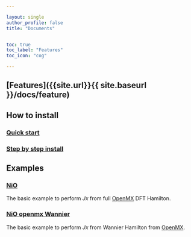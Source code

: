 ```yaml
---

layout: single
author_profile: false
title: "Documents"


toc: true
toc_label: "Features"
toc_icon: "cog"

---
```


## [Features]({{site.url}}{{ site.baseurl }}/docs/feature)

## How to install

### [Quick start](quick-start-guide/#quick-start-install--run-example)
### [Step by step install](quick-start-guide/#install)

## Examples


### [NiO](example_NiO)
The basic example to perform *Jx* from full [OpenMX](http://www.openmx-square.org/) DFT Hamilton.

### [NiO openmx Wannier](example_NiO_openmxWannier)

The basic example to perform *Jx* from Wannier Hamilton from [OpenMX](http://www.openmx-square.org/).

<!--- Add more examples
### [NiO wannier90](example_NiO wannier90)


### Fe

### CrO2

-->